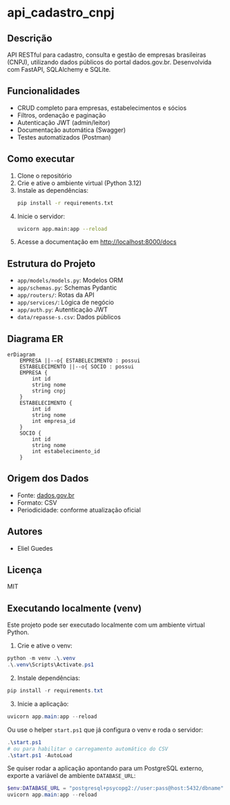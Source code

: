 # api_cadastro_cnpj

## Descrição
API RESTful para cadastro, consulta e gestão de empresas brasileiras (CNPJ), utilizando dados públicos do portal dados.gov.br. Desenvolvida com FastAPI, SQLAlchemy e SQLite.

## Funcionalidades
- CRUD completo para empresas, estabelecimentos e sócios
- Filtros, ordenação e paginação
- Autenticação JWT (admin/leitor)
- Documentação automática (Swagger)
- Testes automatizados (Postman)

## Como executar
1. Clone o repositório
2. Crie e ative o ambiente virtual (Python 3.12)
3. Instale as dependências:
   ```bash
   pip install -r requirements.txt
   ```
4. Inicie o servidor:
   ```bash
   uvicorn app.main:app --reload
   ```
5. Acesse a documentação em [http://localhost:8000/docs](http://localhost:8000/docs)

## Estrutura do Projeto
- `app/models/models.py`: Modelos ORM
- `app/schemas.py`: Schemas Pydantic
- `app/routers/`: Rotas da API
- `app/services/`: Lógica de negócio
- `app/auth.py`: Autenticação JWT
- `data/repasse-s.csv`: Dados públicos

## Diagrama ER

```mermaid
erDiagram
    EMPRESA ||--o{ ESTABELECIMENTO : possui
    ESTABELECIMENTO ||--o{ SOCIO : possui
    EMPRESA {
        int id
        string nome
        string cnpj
    }
    ESTABELECIMENTO {
        int id
        string nome
        int empresa_id
    }
    SOCIO {
        int id
        string nome
        int estabelecimento_id
    }
```

## Origem dos Dados
- Fonte: [dados.gov.br](https://dados.gov.br)
- Formato: CSV
- Periodicidade: conforme atualização oficial

## Autores
- Eliel Guedes

## Licença
MIT

## Executando localmente (venv)

Este projeto pode ser executado localmente com um ambiente virtual Python.

1. Crie e ative o venv:

```powershell
python -m venv .\.venv
.\.venv\Scripts\Activate.ps1
```

2. Instale dependências:

```powershell
pip install -r requirements.txt
```

3. Inicie a aplicação:

```powershell
uvicorn app.main:app --reload
```

Ou use o helper `start.ps1` que já configura o venv e roda o servidor:

```powershell
.\start.ps1
# ou para habilitar o carregamento automático do CSV
.\start.ps1 -AutoLoad
```

Se quiser rodar a aplicação apontando para um PostgreSQL externo, exporte a variável de ambiente `DATABASE_URL`:

```powershell
$env:DATABASE_URL = "postgresql+psycopg2://user:pass@host:5432/dbname"
uvicorn app.main:app --reload
```
